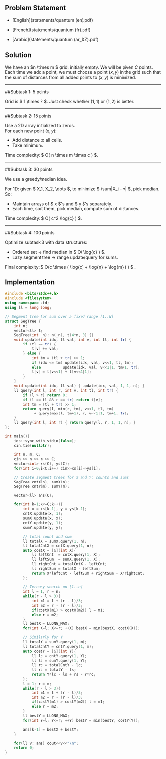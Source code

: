 ## Problem Statement

- [English](statements/quantum (en).pdf)

- [French](statements/quantum (fr).pdf)

- [Arabic](statements/quantum (ar\_DZ).pdf)


## Solution



We have an $n \\times m $ grid, initially empty. We will be given
$C$ points. Each time we add a point, we must choose a point $(x,y)$ in
the grid such that the sum of distances from all added points to $(x,y)$
is minimized.



------------------------------------------------------------------------



##Subtask 1: 5 points



Grid is $ 1 \\times 2 $. Just check whether $(1,1)$ or $(1,2)$ is
better.



------------------------------------------------------------------------



##Subtask 2: 15 points



Use a 2D array initialized to zeros.  
For each new point $(x,y)$:

* Add distance to all cells.
* Take minimum.

Time complexity: $ O( n \\times m \\times c ) $.

------------------------------------------------------------------------



##Subtask 3: 30 points



We use a greedy/median idea.

For 1D: given $ X\_1, X\_2, \\dots $, to minimize $ \\sum|X\_i - v| $,
pick median.  
So:

* Maintain arrays of $ x $'s and $ y $'s separately.
* Each time, sort them, pick median, compute sum of distances.

Time complexity: $ O( c^2 \\log{c} ) $.



------------------------------------------------------------------------


##Subtask 4: 100 points



Optimize subtask 3 with data structures:

* Ordered set → find median in $ O( \\log{c} ) $.
* Lazy segment tree → range update/query for sums.

Final complexity: $ O(c \\times ( \\log{c} + \\log{n} +
\\log{m} )  ) $ .

## Implementation

```cpp
#include <bits/stdc++.h>
#include <filesystem>
using namespace std;
using ll = long long;

// Segment tree for sum over a fixed range [1..N]
struct SegTree {
    int n;
    vector<ll> t;
    SegTree(int _n): n(_n), t(4*n, 0) {}
    void update(int idx, ll val, int v, int tl, int tr) {
        if (tl == tr) {
            t[v] += val;
        } else {
            int tm = (tl + tr) >> 1;
            if (idx <= tm) update(idx, val, v<<1, tl, tm);
            else          update(idx, val, v<<1|1, tm+1, tr);
            t[v] = t[v<<1] + t[v<<1|1];
        }
    }
    void update(int idx, ll val) { update(idx, val, 1, 1, n); }
    ll query(int l, int r, int v, int tl, int tr) {
        if (l > r) return 0;
        if (l == tl && r == tr) return t[v];
        int tm = (tl + tr) >> 1;
        return query(l, min(r, tm), v<<1, tl, tm)
             + query(max(l, tm+1), r, v<<1|1, tm+1, tr);
    }
    ll query(int l, int r) { return query(l, r, 1, 1, n); }
};

int main(){
    ios::sync_with_stdio(false);
    cin.tie(nullptr);

    int n, m, C;
    cin >> n >> m >> C;
    vector<int> xs(C), ys(C);
    for(int i=0;i<C;i++) cin>>xs[i]>>ys[i];

    // Create segment trees for X and Y: counts and sums
    SegTree cntX(n), sumX(n);
    SegTree cntY(m), sumY(m);

    vector<ll> ans(C);

    for(int k=1;k<=C;k++){
        int x = xs[k-1], y = ys[k-1];
        cntX.update(x, 1);
        sumX.update(x, x);
        cntY.update(y, 1);
        sumY.update(y, y);

        // total count and sum
        ll totalX = sumX.query(1, n);
        ll totalCntX = cntX.query(1, n);
        auto costX = [&](int X){
            ll leftCnt  = cntX.query(1, X);
            ll leftSum  = sumX.query(1, X);
            ll rightCnt = totalCntX - leftCnt;
            ll rightSum = totalX - leftSum;
            return X*leftCnt - leftSum + rightSum - X*rightCnt;
        };

        // Ternary search on [1..n]
        int l = 1, r = n;
        while(r - l > 3){
            int m1 = l + (r - l)/3;
            int m2 = r - (r - l)/3;
            if(costX(m1) > costX(m2)) l = m1;
            else r = m2;
        }
        ll bestX = LLONG_MAX;
        for(int X=l; X<=r; ++X) bestX = min(bestX, costX(X));

        // Similarly for Y
        ll totalY = sumY.query(1, m);
        ll totalCntY = cntY.query(1, m);
        auto costY = [&](int Y){
            ll lc = cntY.query(1, Y);
            ll ls = sumY.query(1, Y);
            ll rc = totalCntY - lc;
            ll rs = totalY - ls;
            return Y*lc - ls + rs - Y*rc;
        };
        l = 1; r = m;
        while(r - l > 3){
            int m1 = l + (r - l)/3;
            int m2 = r - (r - l)/3;
            if(costY(m1) > costY(m2)) l = m1;
            else r = m2;
        }
        ll bestY = LLONG_MAX;
        for(int Y=l; Y<=r; ++Y) bestY = min(bestY, costY(Y));

        ans[k-1] = bestX + bestY;
    }

    for(ll v: ans) cout<<v<<"\n";
    return 0;
}
```

